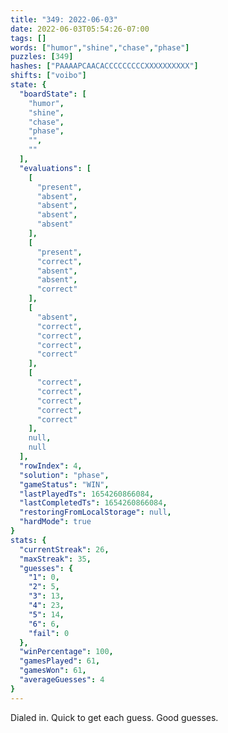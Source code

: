 ```yaml
---
title: "349: 2022-06-03"
date: 2022-06-03T05:54:26-07:00
tags: []
words: ["humor","shine","chase","phase"]
puzzles: [349]
hashes: ["PAAAAPCAACACCCCCCCCCXXXXXXXXXX"]
shifts: ["voibo"]
state: {
  "boardState": [
    "humor",
    "shine",
    "chase",
    "phase",
    "",
    ""
  ],
  "evaluations": [
    [
      "present",
      "absent",
      "absent",
      "absent",
      "absent"
    ],
    [
      "present",
      "correct",
      "absent",
      "absent",
      "correct"
    ],
    [
      "absent",
      "correct",
      "correct",
      "correct",
      "correct"
    ],
    [
      "correct",
      "correct",
      "correct",
      "correct",
      "correct"
    ],
    null,
    null
  ],
  "rowIndex": 4,
  "solution": "phase",
  "gameStatus": "WIN",
  "lastPlayedTs": 1654260866084,
  "lastCompletedTs": 1654260866084,
  "restoringFromLocalStorage": null,
  "hardMode": true
}
stats: {
  "currentStreak": 26,
  "maxStreak": 35,
  "guesses": {
    "1": 0,
    "2": 5,
    "3": 13,
    "4": 23,
    "5": 14,
    "6": 6,
    "fail": 0
  },
  "winPercentage": 100,
  "gamesPlayed": 61,
  "gamesWon": 61,
  "averageGuesses": 4
}
---
```


<!-- more -->
Dialed in. Quick to get each guess. Good guesses.
